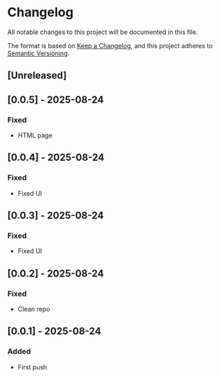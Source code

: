 # Changelog

All notable changes to this project will be documented in this file.

The format is based on [Keep a Changelog](https://keepachangelog.com/en/1.1.0/),
and this project adheres to [Semantic Versioning](https://semver.org/spec/v2.0.0.html).

## [Unreleased]

## [0.0.5] - 2025-08-24
### Fixed
- HTML page

## [0.0.4] - 2025-08-24
### Fixed
- Fixed UI

## [0.0.3] - 2025-08-24
### Fixed
- Fixed UI

## [0.0.2] - 2025-08-24
### Fixed
- Clean repo 

## [0.0.1] - 2025-08-24
### Added
- First push
